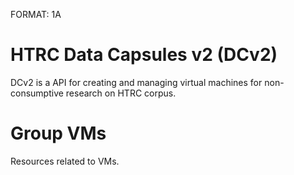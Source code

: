 FORMAT: 1A

# HTRC Data Capsules v2 (DCv2)

DCv2 is a API for creating and managing virtual machines for non-consumptive research on HTRC corpus.

# Group VMs

Resources related to VMs.